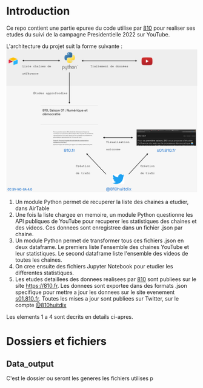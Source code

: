 # Introduction 
Ce repo contient une partie epuree du code utilise par [810](https://810.fr) pour realiser ses etudes du suivi de la campagne Presidentielle 2022 sur YouTube.

L'architecture du projet suit la forme suivante :
![image architecture projet](https://raw.githubusercontent.com/centre810/810s01_public_version/main/images/archi_projet.png)

1. Un module Python permet de recuperer la liste des chaines a etudier, dans AirTable
2. Une fois la liste chargee en memoire, un module Python questionne les API publiques de YouTube pour recuperer les statistiques des chaines et des videos. Ces donnees sont enregistree dans un fichier .json par chaine.
3. Un module Python permet de transformer tous ces fichiers .json en deux dataframe. Le premiers liste l'ensemble des chaines YouTube et leur statistiques. Le second dataframe liste l'ensemble des videos de toutes les chaines.
4. On cree ensuite des fichiers Jupyter Notebook pour etudier les differentes statistiques.
5. Les etudes detaillees des donnees realisees par [810](https://810.fr) sont publiees sur le site https://810.fr. Les donnees sont exportee dans des formats .json specifique pour mettre a jour les donnees sur le site evenement [s01.810.fr](https://s01.810.fr). Toutes les mises a jour sont publiees sur Twitter, sur le compte [@810huitdix](https://twitter.com/810huitdix)

Les elements 1 a 4 sont decrits en details ci-apres.





# Dossiers et fichiers
## Data_output
C'est le dossier ou seront les generes les fichiers utilises p
